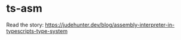 # ts-asm

Read the story: https://judehunter.dev/blog/assembly-interpreter-in-typescripts-type-system
